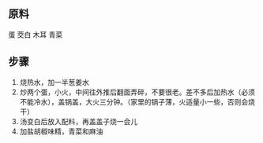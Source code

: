 ## 原料

蛋
茭白
木耳
青菜

## 步骤

1. 烧热水，加一半葱姜水
2. 炒两个蛋，小火，中间往外推后翻面弄碎，不要很老。差不多后加热水（必须不能冷水），盖锅盖，大火三分钟。（家里的锅子薄，火适量小一些，否则会烧干）
3. 汤变白后放入配料，再盖盖子烧一会儿
4. 加盐胡椒味精，青菜和麻油